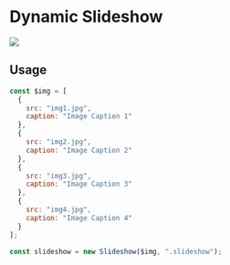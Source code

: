 # Dynamic Slideshow

![](C:\Users\Techcet.Techcet-PC\Development\howto\slideshow\slidshow-example.jpg)

## Usage

```js
const $img = [
  {
    src: "img1.jpg",
    caption: "Image Caption 1"
  },
  {
    src: "img2.jpg",
    caption: "Image Caption 2"
  },
  {
    src: "img3.jpg",
    caption: "Image Caption 3"
  },
  {
    src: "img4.jpg",
    caption: "Image Caption 4"
  }
];

const slideshow = new Slideshow($img, ".slideshow");
```
